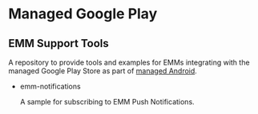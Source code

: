 # Managed Google Play
## EMM Support Tools

A repository to provide tools and examples for EMMs integrating with the managed Google Play Store as part of [managed Android](https://www.google.com/work/android/).

- emm-notifications

  A sample for subscribing to EMM Push Notifications.
